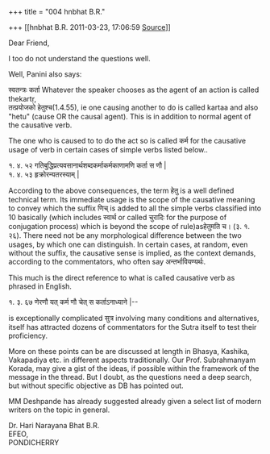 +++
title = "004 hnbhat B.R."

+++
[[hnbhat B.R.	2011-03-23, 17:06:59 [Source](https://groups.google.com/g/bvparishat/c/Vp87Vo3-RbY)]]



Dear Friend,

  

I too do not understand the questions well.

  

Well, Panini also says:  
  

स्वतन्त्रः कर्ता Whatever the speaker chooses as the agent of an action is called thekartṛ,  
तत्प्रयोजको हेतुश्च(1.4.55), ie one causing another to do is called kartaa and also "hetu" (cause OR the causal agent). This is in addition to normal agent of the causative verb.

  

The one who is caused to to do the act so is called कर्म for the causative usage of verb in certain cases of simple verbs listed below..

  
१. ४. ५२ गतिबुद्धिप्रत्यवसानार्थशब्दकर्माकर्मकाणामणि कर्ता स णौ \|  
१. ४. ५३ हृक्रोरन्यतरस्याम् \|  

  

According to the above consequences, the term हेतु is a well defined technical term. Its immediate usage is the scope of the causative meaning to convey which the suffix णिच् is added to all the simple verbs classified into 10 basically (which includes स्वार्थ or called चुरादिः for the purpose of conjugation process) which is beyond the scope of rule)asहेतुमति च। (३. १. २६). There need not be any morphological difference between the two usages, by which one can distinguish. In certain cases, at random, even without the suffix, the causative sense is implied, as the context demands, according to the commentators, who often say अन्तर्भावियण्यर्थः.  

This much is the direct reference to what is called causative verb as phrased in English.

  

  

१. ३. ६७ णेरणौ यत् कर्म णौ चेत् स कर्ताऽनाध्याने \|--

is exceptionally complicated सुत्र involving many conditions and alternatives, itself has attracted dozens of commentators for the Sutra itself to test their proficiency.

  

More on these points can be are discussed at length in Bhasya, Kashika, Vakapadiya etc. in different aspects traditionally. Our Prof. Subrahmanyam Korada, may give a gist of the ideas, if possible within the framework of the message in the thread. But I doubt, as the questions need a deep search, but without specific objective as DB has pointed out.

  

MM Deshpande has already suggested already given a select list of modern writers on the topic in general.

  



  

  

  
Dr. Hari Narayana Bhat B.R.  
EFEO,  
PONDICHERRY  

